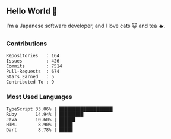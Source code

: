 ## Hello World 👋

I'm a Japanese software developer, and I love cats 😺 and tea 🫖.

### Contributions

    Repositories   : 164
    Issues         : 426
    Commits        : 7514
    Pull-Requests  : 674
    Stars Earned   : 5
    Contributed To : 9

### Most Used Languages

    TypeScript 33.06% | ████████████████████
    Ruby       14.94% | █████████
    Java       10.60% | ██████
    HTML        8.90% | █████
    Dart        8.78% | █████

